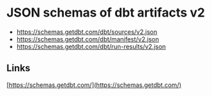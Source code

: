 # JSON schemas of dbt artifacts v2

- https://schemas.getdbt.com/dbt/sources/v2.json
- https://schemas.getdbt.com/dbt/manifest/v2.json
- https://schemas.getdbt.com/dbt/run-results/v2.json

## Links
[https://schemas.getdbt.com/](https://schemas.getdbt.com/)

